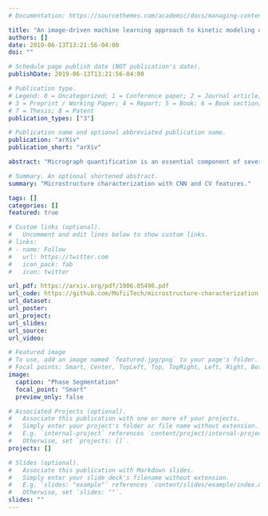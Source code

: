 ```yaml
---
# Documentation: https://sourcethemes.com/academic/docs/managing-content/

title: "An image-driven machine learning approach to kinetic modeling of a discontinuous precipitation reaction"
authors: []
date: 2019-06-13T13:21:56-04:00
doi: ""

# Schedule page publish date (NOT publication's date).
publishDate: 2019-06-13T13:21:56-04:00

# Publication type.
# Legend: 0 = Uncategorized; 1 = Conference paper; 2 = Journal article;
# 3 = Preprint / Working Paper; 4 = Report; 5 = Book; 6 = Book section;
# 7 = Thesis; 8 = Patent
publication_types: ["3"]

# Publication name and optional abbreviated publication name.
publication: "arXiv"
publication_short: "arXiv"

abstract: "Micrograph quantification is an essential component of several materials science studies. Machine learning methods, in particular convolutional neural networks, have previously demonstrated performance in image recognition tasks across several disciplines (e.g. materials science, medical imaging, facial recognition). Here, we apply these well-established methods to develop an approach to microstructure quantification for kinetic modeling of a discontinuous precipitation reaction in a case study on the uranium-molybdenum system. Prediction of material processing history based on image data (classification), calculation of area fraction of phases present in the micrographs (segmentation), and kinetic modeling from segmentation results were performed."

# Summary. An optional shortened abstract.
summary: "Microstructure characterization with CNN and CV features."

tags: []
categories: []
featured: true

# Custom links (optional).
#   Uncomment and edit lines below to show custom links.
# links:
# - name: Follow
#   url: https://twitter.com
#   icon_pack: fab
#   icon: twitter

url_pdf: https://arxiv.org/pdf/1906.05496.pdf
url_code: https://github.com/MofiiTech/microstructure-characterization
url_dataset:
url_poster:
url_project:
url_slides:
url_source:
url_video:

# Featured image
# To use, add an image named `featured.jpg/png` to your page's folder. 
# Focal points: Smart, Center, TopLeft, Top, TopRight, Left, Right, BottomLeft, Bottom, BottomRight.
image:
  caption: "Phase Segmentation"
  focal_point: "Smart"
  preview_only: false

# Associated Projects (optional).
#   Associate this publication with one or more of your projects.
#   Simply enter your project's folder or file name without extension.
#   E.g. `internal-project` references `content/project/internal-project/index.md`.
#   Otherwise, set `projects: []`.
projects: []

# Slides (optional).
#   Associate this publication with Markdown slides.
#   Simply enter your slide deck's filename without extension.
#   E.g. `slides: "example"` references `content/slides/example/index.md`.
#   Otherwise, set `slides: ""`.
slides: ""
---
```

